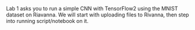 Lab 1 asks you to run a simple CNN with TensorFlow2 using the MNIST dataset on Riavanna. We will start with uploading files to Rivanna, then step into running script/notebook on it.

